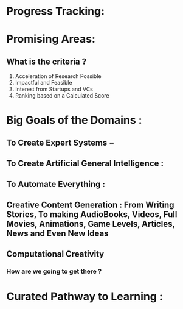 # Progress Tracking:

# Promising Areas:

## What is the criteria ?

1. Acceleration of Research Possible
2. Impactful and Feasible
3. Interest from Startups and VCs
4. Ranking based on a Calculated Score

# Big Goals of the Domains :

## To Create Expert Systems −

## To Create Artificial General Intelligence :

## To Automate Everything :

## Creative Content Generation : From Writing Stories, To making AudioBooks, Videos, Full Movies, Animations, Game Levels, Articles, News and Even New Ideas

## Computational Creativity

### How are we going to get there ?

# Curated Pathway to Learning :
